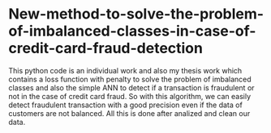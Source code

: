 # New-method-to-solve-the-problem-of-imbalanced-classes-in-case-of-credit-card-fraud-detection
 This python code is an individual work and also my thesis work which  contains a loss function with penalty to solve the problem of imbalanced classes and also the simple ANN to detect if a transaction is fraudulent or not in the case of credit  card fraud. So with this algorithm, we can easily detect fraudulent transaction with a good precision even if the data of customers are not balanced. All this is done after analized and clean our data.



